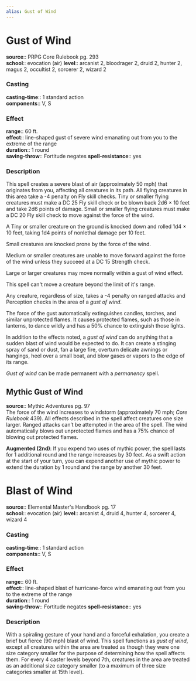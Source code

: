 ```yaml
---
alias: Gust of Wind
---
```


# Gust of Wind 

**source**:: PRPG Core Rulebook pg. 293  
**school**:: evocation (air)
**level**:: arcanist 2, bloodrager 2, druid 2, hunter 2, magus 2, occultist 2, sorcerer 2, wizard 2

### Casting 

**casting-time**:: 1 standard action  
**components**:: V, S

### Effect 

**range**:: 60 ft.  
**effect**:: line-shaped gust of severe wind emanating out from you to the extreme of the range  
**duration**:: 1 round  
**saving-throw**:: Fortitude negates
**spell-resistance**:: yes

### Description 

This spell creates a severe blast of air (approximately 50 mph) that originates from you, affecting all creatures in its path. All flying creatures in this area take a -4 penalty on Fly skill checks. Tiny or smaller flying creatures must make a DC 25 Fly skill check or be blown back 2d6 × 10 feet and take 2d6 points of damage. Small or smaller flying creatures must make a DC 20 Fly skill check to move against the force of the wind.  
  
A Tiny or smaller creature on the ground is knocked down and rolled 1d4 × 10 feet, taking 1d4 points of nonlethal damage per 10 feet.  
  
Small creatures are knocked prone by the force of the wind.  
  
Medium or smaller creatures are unable to move forward against the force of the wind unless they succeed at a DC 15 Strength check.  
  
Large or larger creatures may move normally within a gust of wind effect.  
  
This spell can't move a creature beyond the limit of it's range.  
  
Any creature, regardless of size, takes a -4 penalty on ranged attacks and Perception checks in the area of a *gust of wind*.  
  
The force of the gust automatically extinguishes candles, torches, and similar unprotected flames. It causes protected flames, such as those in lanterns, to dance wildly and has a 50% chance to extinguish those lights.  
  
In addition to the effects noted, a *gust of wind* can do anything that a sudden blast of wind would be expected to do. It can create a stinging spray of sand or dust, fan a large fire, overturn delicate awnings or hangings, heel over a small boat, and blow gases or vapors to the edge of its range.  
  
*Gust of wind* can be made permanent with a *permanency* spell.

## Mythic Gust of Wind 

**source**:: Mythic Adventures pg. 97  
The force of the wind increases to windstorm (approximately 70 mph; *Core Rulebook* 439). All effects described in the spell affect creatures one size larger. Ranged attacks can’t be attempted in the area of the spell. The wind automatically blows out unprotected flames and has a 75% chance of blowing out protected flames.  
  
**Augmented (2nd)**: If you expend two uses of mythic power, the spell lasts for 1 additional round and the range increases by 30 feet. As a swift action at the start of your turn, you can expend another use of mythic power to extend the duration by 1 round and the range by another 30 feet.

# Blast of Wind 

**source**:: Elemental Master's Handbook pg. 17  
**school**:: evocation (air)
**level**:: arcanist 4, druid 4, hunter 4, sorcerer 4, wizard 4

### Casting 

**casting-time**:: 1 standard action  
**components**:: V, S

### Effect 

**range**:: 60 ft.  
**effect**:: line-shaped blast of hurricane-force wind emanating out from you to the extreme of the range  
**duration**:: 1 round  
**saving-throw**:: Fortitude negates
**spell-resistance**:: yes

### Description 

With a spiraling gesture of your hand and a forceful exhalation, you create a brief but fierce (90 mph) blast of wind. This spell functions as *gust of wind*, except all creatures within the area are treated as though they were one size category smaller for the purpose of determining how the spell affects them. For every 4 caster levels beyond 7th, creatures in the area are treated as an additional size category smaller (to a maximum of three size categories smaller at 15th level).
